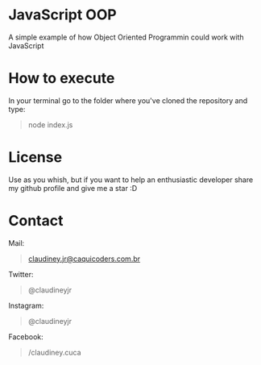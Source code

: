 # JavaScript OOP
A simple example of how Object Oriented Programmin could work with JavaScript

# How to execute
In your terminal go to the folder where you've cloned the repository and type:
> node index.js

# License
Use as you whish, but if you want to help an enthusiastic developer share my github profile and give me a star :D

# Contact
Mail:
> claudiney.jr@caquicoders.com.br

Twitter:
> @claudineyjr

Instagram:
> @claudineyjr

Facebook:
> /claudiney.cuca
